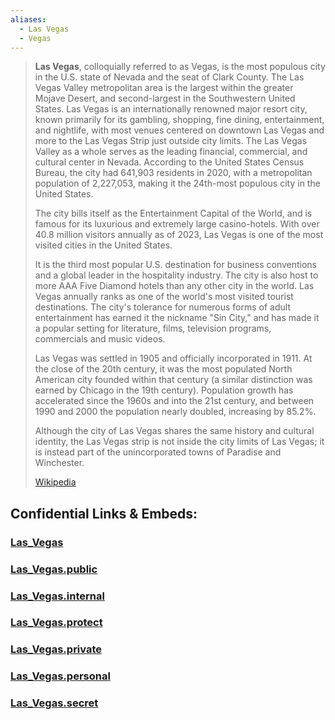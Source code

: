 ```yaml
---
aliases:
  - Las Vegas
  - Vegas
---
```


> **Las Vegas**, colloquially referred to as Vegas, is the most populous city in the U.S. state of Nevada 
> and the seat of Clark County. 
> The Las Vegas Valley metropolitan area is the largest within the greater Mojave Desert, 
> and second-largest in the Southwestern United States. 
> Las Vegas is an internationally renowned major resort city, 
> known primarily for its gambling, shopping, fine dining, entertainment, and nightlife, 
> with most venues centered on downtown Las Vegas and more to the Las Vegas Strip just outside city limits. 
> The Las Vegas Valley as a whole serves as the leading financial, commercial, 
> and cultural center in Nevada. 
> According to the United States Census Bureau, the city had 641,903 residents in 2020, 
> with a metropolitan population of 2,227,053, 
> making it the 24th-most populous city in the United States.
>
> The city bills itself as the Entertainment Capital of the World, 
> and is famous for its luxurious and extremely large casino-hotels. 
> With over 40.8 million visitors annually as of 2023, 
> Las Vegas is one of the most visited cities in the United States. 
> 
> It is the third most popular U.S. destination for business conventions and a global leader in the hospitality industry. The city is also host to more AAA Five Diamond hotels than any other city in the world. Las Vegas annually ranks as one of the world's most visited tourist destinations. The city's tolerance for numerous forms of adult entertainment has earned it the nickname "Sin City," and has made it a popular setting for literature, films, television programs, commercials and music videos.
>
> Las Vegas was settled in 1905 and officially incorporated in 1911. At the close of the 20th century, it was the most populated North American city founded within that century (a similar distinction was earned by Chicago in the 19th century). Population growth has accelerated since the 1960s and into the 21st century, and between 1990 and 2000 the population nearly doubled, increasing by 85.2%.
>
> Although the city of Las Vegas shares the same history and cultural identity, the Las Vegas strip is not inside the city limits of Las Vegas; it is instead part of the unincorporated towns of Paradise and Winchester.
>
> [Wikipedia](https://en.wikipedia.org/wiki/Las%20Vegas)


## Confidential Links & Embeds: 

### [Las_Vegas](/_Standards/Earth/Continent/America~North/USA/USA~Pacific/Nevada/counties~Nevada/Clark,County/Las_Vegas.md) 

### [Las_Vegas.public](/_public/Earth/Continent/America~North/USA/USA~Pacific/Nevada/counties~Nevada/Clark,County/Las_Vegas.public.md) 

### [Las_Vegas.internal](/_internal/Earth/Continent/America~North/USA/USA~Pacific/Nevada/counties~Nevada/Clark,County/Las_Vegas.internal.md) 

### [Las_Vegas.protect](/_protect/Earth/Continent/America~North/USA/USA~Pacific/Nevada/counties~Nevada/Clark,County/Las_Vegas.protect.md) 

### [Las_Vegas.private](/_private/Earth/Continent/America~North/USA/USA~Pacific/Nevada/counties~Nevada/Clark,County/Las_Vegas.private.md) 

### [Las_Vegas.personal](/_personal/Earth/Continent/America~North/USA/USA~Pacific/Nevada/counties~Nevada/Clark,County/Las_Vegas.personal.md) 

### [Las_Vegas.secret](/_secret/Earth/Continent/America~North/USA/USA~Pacific/Nevada/counties~Nevada/Clark,County/Las_Vegas.secret.md)

